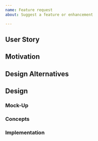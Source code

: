 ```yaml
---
name: Feature request
about: Suggest a feature or enhancement

---
```


## User Story

<!--
This section should have a one-sentence sentence user story, such as:

 As a <role> I can <capability>, so that <receive benefit>

See also: https://en.wikipedia.org/wiki/User_story#Common_templates
-->

## Motivation

<!--
What problem are we trying to solve?  Please link any relevant issues.
What use cases are we trying to accommodate?

Focus on the problem and save design ideas for the next section.
-->

## Design Alternatives

<!--
How could we accommodate the use cases above?
Is "do nothing" an option?
-->

## Design

<!--
Which design should we implement?
What are the advantages of this design?
What are some potential drawbacks of this design?
-->

### Mock-Up

<!--
What will this design look like to developers?
What will this design look like to end users?
-->

### Concepts

<!--
How will we teach this design?
What terminology will work best for the new concepts introduced by this design?
What existing precedents support the new concepts?
Where do the concepts set new precedents?
-->

### Implementation

<!--
How you would implement the design in Javascript?
How you would implement the design in C++?
What parts of the Mapbox GL ecosystem will need to change to accommodate this design?
Are there any important edge cases?
-->
